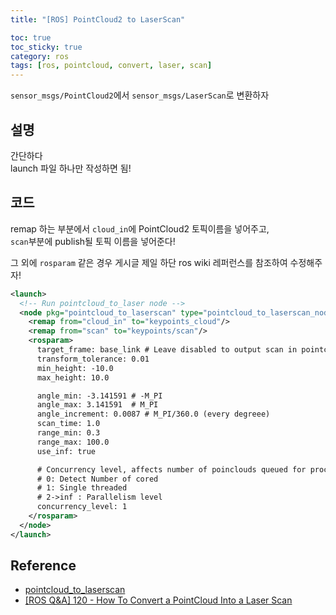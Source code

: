 ```yaml
---
title: "[ROS] PointCloud2 to LaserScan"

toc: true
toc_sticky: true
category: ros
tags: [ros, pointcloud, convert, laser, scan]
---
```


`sensor_msgs/PointCloud2`에서 `sensor_msgs/LaserScan`로 변환하자 <br/>

## 설명

간단하다 <br/>
launch 파일 하나만 작성하면 됨! <br/>

## 코드

remap 하는 부분에서 `cloud_in`에 PointCloud2 토픽이름을 넣어주고, <br/>
`scan`부분에 publish될 토픽 이름을 넣어준다! <br/>

그 외에 `rosparam` 같은 경우 게시글 제일 하단 ros wiki 레퍼런스를 참조하여 수정해주자!

~~~xml
<launch>
  <!-- Run pointcloud_to_laser node -->
  <node pkg="pointcloud_to_laserscan" type="pointcloud_to_laserscan_node" name="pointcloud_to_laserscan"  >
    <remap from="cloud_in" to="keypoints_cloud"/>
    <remap from="scan" to="keypoints/scan"/>
    <rosparam>
      target_frame: base_link # Leave disabled to output scan in pointcloud frame
      transform_tolerance: 0.01
      min_height: -10.0
      max_height: 10.0

      angle_min: -3.141591 # -M_PI
      angle_max: 3.141591  # M_PI
      angle_increment: 0.0087 # M_PI/360.0 (every degreee)
      scan_time: 1.0
      range_min: 0.3
      range_max: 100.0
      use_inf: true

      # Concurrency level, affects number of poinclouds queued for processing and number of threads used
      # 0: Detect Number of cored
      # 1: Single threaded
      # 2->inf : Parallelism level
      concurrency_level: 1
    </rosparam>
  </node>
</launch>
~~~

## Reference
* [pointcloud_to_laserscan](http://wiki.ros.org/pointcloud_to_laserscan)
* [[ROS Q&A] 120 - How To Convert a PointCloud Into a Laser Scan](https://www.youtube.com/watch?v=IFNikTHN1pk)